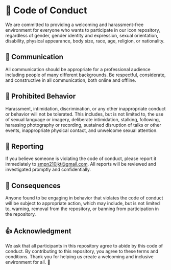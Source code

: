 # 🚨 Code of Conduct

We are committed to providing a welcoming and harassment-free environment for everyone who wants to participate in our icon repository, regardless of gender, gender identity and expression, sexual orientation, disability, physical appearance, body size, race, age, religion, or nationality.

## 💬 Communication

All communication should be appropriate for a professional audience including people of many different backgrounds. Be respectful, considerate, and constructive in all communication, both online and offline.

## 🚫 Prohibited Behavior

Harassment, intimidation, discrimination, or any other inappropriate conduct or behavior will not be tolerated. This includes, but is not limited to, the use of sexual language or imagery, deliberate intimidation, stalking, following, harassing photography or recording, sustained disruption of talks or other events, inappropriate physical contact, and unwelcome sexual attention.

## 📢 Reporting

If you believe someone is violating the code of conduct, please report it immediately to smpn210jkt@gmail.com. All reports will be reviewed and investigated promptly and confidentially.

## 🚨 Consequences

Anyone found to be engaging in behavior that violates the code of conduct will be subject to appropriate action, which may include, but is not limited to, warning, removal from the repository, or banning from participation in the repository.

## 👍 Acknowledgment

We ask that all participants in this repository agree to abide by this code of conduct. By contributing to this repository, you agree to these terms and conditions. Thank you for helping us create a welcoming and inclusive environment for all. 🙏
